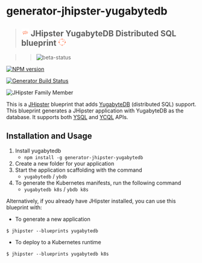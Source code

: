 # generator-jhipster-yugabytedb

> ## <img src="assets/open_source_lt.png" alt="Open Source" height="20" width="20"> JHipster YugabyteDB Distributed SQL blueprint <img src="assets/community_lt.png" alt="Open Source" height="20" width="20">

> > ![beta-status]

[![NPM version][npm-image]][npm-url]

[![Generator Build Status][github-actions-generator-image]][github-actions-url]

<img src="https://raw.githubusercontent.com/jhipster/jhipster-artwork/main/family/jhipster_family_member_6.png" alt="JHipster Family Member" width=200 style="max-width:50%;">

This is a [JHipster](https://www.jhipster.tech/) blueprint that adds [YugabyteDB](https://www.yugabyte.com/yugabytedb/) (distributed SQL) support. This blueprint generates a JHipster application with YugabyteDB as the database. It supports both [YSQL](https://docs.yugabyte.com/stable/api/ysql/) and [YCQL](https://docs.yugabyte.com/stable/api/ycql/) APIs.

## Installation and Usage

1. Install yugabytedb
   - `npm install -g generator-jhipster-yugabytedb`
2. Create a new folder for your application
3. Start the application scaffolding with the command
   - `yugabytedb` / `ybdb`
4. To generate the Kubernetes manifests, run the following command
   - `yugabytedb k8s` / `ybdb k8s`

Alternatively, if you already have JHipster installed, you can use this blueprint with:

- To generate a new application

```
$ jhipster --blueprints yugabytedb
```

- To deploy to a Kubernetes runtime

```
$ jhipster --blueprints yugabytedb k8s
```

[npm-image]: https://img.shields.io/npm/v/generator-jhipster-yugabytedb.svg
[npm-url]: https://npmjs.org/package/generator-jhipster-yugabytedb
[github-generator-image]: https://github.com/srinivasa-vasu/generator-jhipster-yugabytedb/actions/workflows/generator.yml/badge.svg
[github-generator-url]: https://github.com/srinivasa-vasu/generator-jhipster-yugabytedb/actions/workflows/generator.yml
[github-integration-image]: https://github.com/srinivasa-vasu/generator-jhipster-yugabytedb/actions/workflows/integration.yml/badge.svg
[github-integration-url]: https://github.com/srinivasa-vasu/generator-jhipster-yugabytedb/actions/workflows/integration.yml
[github-actions-generator-image]: https://github.com/srinivasa-vasu/generator-jhipster-yugabytedb/workflows/Generator/badge.svg
[github-actions-url]: https://github.com/srinivasa-vasu/generator-jhipster-yugabytedb/actions/workflows/generator.yml
[yb-open-source]: assets/open_source.png
[ysql]: assets/ysql.png
[ycql]: assets/ycql.png
[beta-status]: https://img.shields.io/badge/Status-Beta-blue?style=for-the-badge&logo=appveyor
